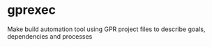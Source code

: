 # gprexec
Make build automation tool using GPR project files to describe goals, dependencies and processes
